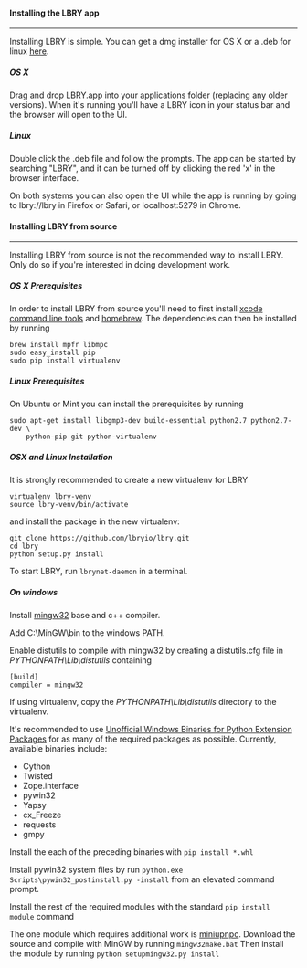 #### Installing the LBRY app
--------------------------

Installing LBRY is simple. You can get a dmg installer for OS X or a .deb for linux [here](https://github.com/lbryio/lbry/releases/latest). 

##### OS X
Drag and drop LBRY.app into your applications folder (replacing any older versions). When it's running you'll have a LBRY icon in your status bar and the browser will open to the UI.

##### Linux
Double click the .deb file and follow the prompts. The app can be started by searching "LBRY", and it can be turned off by clicking the red 'x' in the browser interface.

On both systems you can also open the UI while the app is running by going to lbry://lbry in Firefox or Safari, or localhost:5279 in Chrome.


#### Installing LBRY from source
--------------------------

Installing LBRY from source is not the recommended way to install
LBRY. Only do so if you're interested in doing development work.

##### OS X Prerequisites

In order to install LBRY from source you'll need to first install [xcode command line tools](https://developer.xamarin.com/guides/testcloud/calabash/configuring/osx/install-xcode-command-line-tools/) and [homebrew](http://brew.sh/). The dependencies can then be installed by running

```
brew install mpfr libmpc
sudo easy_install pip
sudo pip install virtualenv
```

##### Linux Prerequisites
On Ubuntu or Mint you can install the prerequisites by running

 ```
 sudo apt-get install libgmp3-dev build-essential python2.7 python2.7-dev \
     python-pip git python-virtualenv
 ```

##### OSX and Linux Installation

It is strongly recommended to create a new virtualenv for LBRY

 ```
 virtualenv lbry-venv
 source lbry-venv/bin/activate
 ```

and install the package in the new virtualenv:
 
 ```
 git clone https://github.com/lbryio/lbry.git
 cd lbry
 python setup.py install
 ```

To start LBRY, run `lbrynet-daemon` in a terminal.


##### On windows

Install [mingw32](http://www.mingw.org/) base and c++ compiler.

Add C:\MinGW\bin to the windows PATH.

Enable distutils to compile with mingw32 by creating a distutils.cfg file in *PYTHONPATH\Lib\distutils* containing
```
[build]
compiler = mingw32
```

If using virtualenv, copy the *PYTHONPATH\Lib\distutils* directory to the virtualenv.

It's recommended to use [Unofficial Windows Binaries for Python Extension Packages](http://www.lfd.uci.edu/~gohlke/pythonlibs/) for as many of the required packages as possible.
Currently, available binaries include:
- Cython
- Twisted
- Zope.interface
- pywin32
- Yapsy
- cx_Freeze
- requests
- gmpy

Install the each of the preceding binaries with `pip install *.whl`

Install pywin32 system files by run `python.exe Scripts\pywin32_postinstall.py -install` from an elevated command prompt.

Install the rest of the required modules with the standard `pip install module` command

The one module which requires additional work is [miniupnpc](https://pypi.python.org/pypi/miniupnpc/1.9).
Download the source and compile with MinGW by running `mingw32make.bat`
Then install the module by running `python setupmingw32.py install`
